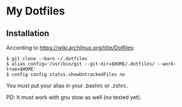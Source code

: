 # My Dotfiles

## Installation

According to https://wiki.archlinux.org/title/Dotfiles:

    $ git clone --bare ~/.dotfiles
    $ alias config='/usr/bin/git --git-dir=$HOME/.dotfiles/ --work-tree=$HOME'
    $ config config status.showUntrackedFiles no 

You must put your alias in your .bashrc or .zshrc.

PD: It must work with gnu stow as well (no tested yet).
